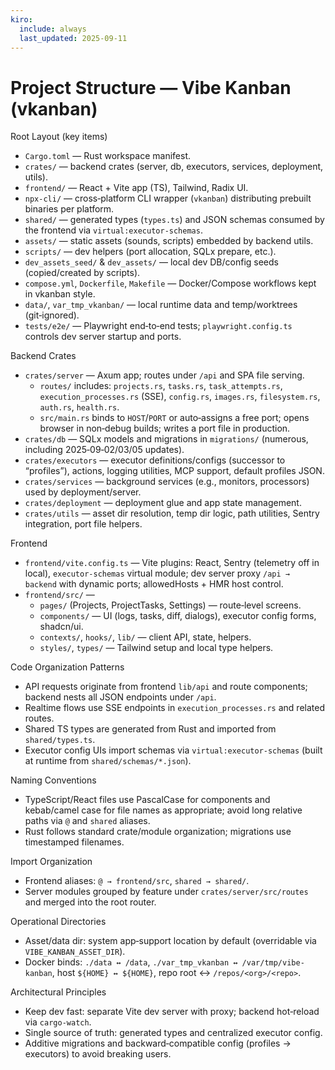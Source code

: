```yaml
---
kiro:
  include: always
  last_updated: 2025-09-11
---
```


# Project Structure — Vibe Kanban (vkanban)

Root Layout (key items)
- `Cargo.toml` — Rust workspace manifest.
- `crates/` — backend crates (server, db, executors, services, deployment, utils).
- `frontend/` — React + Vite app (TS), Tailwind, Radix UI.
- `npx-cli/` — cross‑platform CLI wrapper (`vkanban`) distributing prebuilt binaries per platform.
- `shared/` — generated types (`types.ts`) and JSON schemas consumed by the frontend via `virtual:executor-schemas`.
- `assets/` — static assets (sounds, scripts) embedded by backend utils.
- `scripts/` — dev helpers (port allocation, SQLx prepare, etc.).
- `dev_assets_seed/` & `dev_assets/` — local dev DB/config seeds (copied/created by scripts).
- `compose.yml`, `Dockerfile`, `Makefile` — Docker/Compose workflows kept in vkanban style.
- `data/`, `var_tmp_vkanban/` — local runtime data and temp/worktrees (git‑ignored).
- `tests/e2e/` — Playwright end‑to‑end tests; `playwright.config.ts` controls dev server startup and ports.

Backend Crates
- `crates/server` — Axum app; routes under `/api` and SPA file serving.
  - `routes/` includes: `projects.rs`, `tasks.rs`, `task_attempts.rs`, `execution_processes.rs` (SSE), `config.rs`, `images.rs`, `filesystem.rs`, `auth.rs`, `health.rs`.
  - `src/main.rs` binds to `HOST`/`PORT` or auto‑assigns a free port; opens browser in non‑debug builds; writes a port file in production.
- `crates/db` — SQLx models and migrations in `migrations/` (numerous, including 2025‑09‑02/03/05 updates).
- `crates/executors` — executor definitions/configs (successor to “profiles”), actions, logging utilities, MCP support, default profiles JSON.
- `crates/services` — background services (e.g., monitors, processors) used by deployment/server.
- `crates/deployment` — deployment glue and app state management.
- `crates/utils` — asset dir resolution, temp dir logic, path utilities, Sentry integration, port file helpers.

Frontend
- `frontend/vite.config.ts` — Vite plugins: React, Sentry (telemetry off in local), `executor-schemas` virtual module; dev server proxy `/api → backend` with dynamic ports; allowedHosts + HMR host control.
- `frontend/src/` —
  - `pages/` (Projects, ProjectTasks, Settings) — route‑level screens.
  - `components/` — UI (logs, tasks, diff, dialogs), executor config forms, shadcn/ui.
  - `contexts/`, `hooks/`, `lib/` — client API, state, helpers.
  - `styles/`, `types/` — Tailwind setup and local type helpers.

Code Organization Patterns
- API requests originate from frontend `lib/api` and route components; backend nests all JSON endpoints under `/api`.
- Realtime flows use SSE endpoints in `execution_processes.rs` and related routes.
- Shared TS types are generated from Rust and imported from `shared/types.ts`.
- Executor config UIs import schemas via `virtual:executor-schemas` (built at runtime from `shared/schemas/*.json`).

Naming Conventions
- TypeScript/React files use PascalCase for components and kebab/camel case for file names as appropriate; avoid long relative paths via `@` and `shared` aliases.
- Rust follows standard crate/module organization; migrations use timestamped filenames.

Import Organization
- Frontend aliases: `@ → frontend/src`, `shared → shared/`.
- Server modules grouped by feature under `crates/server/src/routes` and merged into the root router.

Operational Directories
- Asset/data dir: system app‑support location by default (overridable via `VIBE_KANBAN_ASSET_DIR`).
- Docker binds: `./data ↔ /data`, `./var_tmp_vkanban ↔ /var/tmp/vibe-kanban`, host `${HOME} ↔ ${HOME}`, repo root ↔ `/repos/<org>/<repo>`.

Architectural Principles
- Keep dev fast: separate Vite dev server with proxy; backend hot‑reload via `cargo-watch`.
- Single source of truth: generated types and centralized executor config.
- Additive migrations and backward‑compatible config (profiles → executors) to avoid breaking users.
